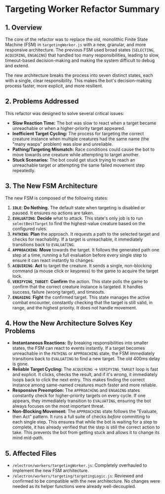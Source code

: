 # Targeting Worker Refactor Summary

## 1. Overview

The core of the refactor was to replace the old, monolithic Finite State Machine (FSM) in `targetingWorker.js` with a new, granular, and more responsive architecture. The previous FSM used broad states (`SELECTING`, `ACQUIRING`, `ENGAGING`) that handled too many responsibilities, leading to slow, timeout-based decision-making and making the system difficult to debug and extend.

The new architecture breaks the process into seven distinct states, each with a single, clear responsibility. This makes the bot's decision-making process faster, more explicit, and more resilient.

## 2. Problems Addressed

This refactor was designed to solve several critical issues:

*   **Slow Reaction Time:** The bot was slow to react when a target became unreachable or when a higher-priority target appeared.
*   **Inefficient Target Cycling:** The process for targeting the correct creature instance when multiple creatures had the same name (the "many wasps" problem) was slow and unreliable.
*   **Pathing/Targeting Mismatch:** Race conditions could cause the bot to move towards one creature while attempting to target another.
*   **Stuck Scenarios:** The bot could get stuck trying to reach an unreachable target or attempting the same failed movement step repeatedly.

## 3. The New FSM Architecture

The new FSM is composed of the following states:

1.  **`IDLE`**: **Do Nothing.** The default state when targeting is disabled or paused. It ensures no actions are taken.
2.  **`EVALUATING`**: **Decide** what to attack. This state's only job is to run `selectBestTarget` to find the highest-value creature based on the configured rules.
3.  **`PATHING`**: **Plan** the approach. It requests a path to the selected target and checks for reachability. If a target is unreachable, it immediately transitions back to `EVALUATING`.
4.  **`APPROACHING`**: **Move** towards the target. It follows the generated path one step at a time, running a full evaluation before every single step to ensure it can react instantly to changes.
5.  **`ACQUIRING`**: **Act** to target the creature. It sends a single, non-blocking command (a mouse click or keypress) to the game to acquire the target lock.
6.  **`VERIFYING_TARGET`**: **Confirm** the action. This state polls the game to confirm that the correct creature instance is targeted. It handles success, failure (wrong target), and timeouts.
7.  **`ENGAGING`**: **Fight** the confirmed target. This state manages the active combat encounter, constantly checking that the target is still valid, in range, and the highest priority. It does not handle movement.

## 4. How the New Architecture Solves Key Problems

*   **Instantaneous Reactions:** By breaking responsibilities into smaller states, the FSM can react to events instantly. If a target becomes unreachable in the `PATHING` or `APPROACHING` state, the FSM immediately transitions back to `EVALUATING` to find a new target. The old 400ms delay is gone.
*   **Reliable Target Cycling:** The `ACQUIRING` -> `VERIFYING_TARGET` loop is fast and explicit. It clicks, checks the result, and if it's wrong, it immediately loops back to click the next entry. This makes finding the correct instance among same-named creatures much faster and more reliable.
*   **Responsive Preemption:** The `APPROACHING` and `ENGAGING` states constantly check for higher-priority targets on every cycle. If one appears, they immediately transition to `EVALUATING`, ensuring the bot always focuses on the most important threat.
*   **Non-Blocking Movement:** The `APPROACHING` state follows the "Evaluate, then Act" pattern. It runs a full suite of checks *before* committing to each single step. This ensures that while the bot is waiting for a step to complete, it has already verified that the step is still the correct action to take. This prevents the bot from getting stuck and allows it to change its mind mid-path.

## 5. Affected Files

*   `/electron/workers/targetingWorker.js`: Completely overhauled to implement the new FSM architecture.
*   `/electron/workers/targeting/targetingLogic.js`: Reviewed and confirmed to be compatible with the new architecture. No changes were needed as its helper functions were already well-decoupled.
